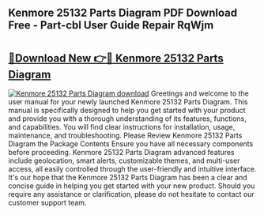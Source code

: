 ## Kenmore 25132 Parts Diagram PDF Download Free - Part-cbl User Guide Repair RqWjm

# <h2><a href="http://dfmuy66.blite.top/?on=Kenmore+25132+Parts+Diagram">🔗Download New 👉🔴 Kenmore 25132 Parts Diagram</a></h2>

[![Kenmore 25132 Parts Diagram download](https://i.imgur.com/lujVjoI.png)](http://dfmuy66.blite.top/?on=Kenmore+25132+Parts+Diagram)
Greetings and welcome to the user manual for your newly launched Kenmore 25132 Parts Diagram. This manual is specifically designed to help you get started with your product and provide you with a thorough understanding of its features, functions, and capabilities. You will find clear instructions for installation, usage, maintenance, and troubleshooting. Please Review Kenmore 25132 Parts Diagram the Package Contents Ensure you have all necessary components before proceeding. Kenmore 25132 Parts Diagram advanced features include geolocation, smart alerts, customizable themes, and multi-user access, all easily controlled through the user-friendly and intuitive interface. It's our hope that the Kenmore 25132 Parts Diagram has been a clear and concise guide in helping you get started with your new product. Should you require any assistance or clarification, please do not hesitate to contact our customer support team.
